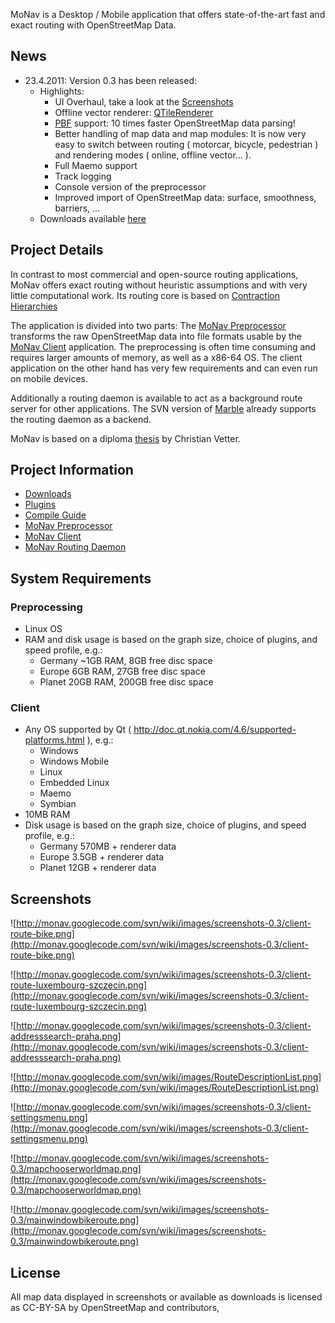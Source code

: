 MoNav is a Desktop / Mobile application that offers state-of-the-art fast and exact routing with OpenStreetMap Data.

## News ##

  * 23.4.2011: Version 0.3 has been released:
    * Highlights:
      * UI Overhaul, take a look at the [Screenshots](#Screenshots.md)
      * Offline vector renderer: [QTileRenderer](QTileRenderer.md)
      * [PBF](http://wiki.openstreetmap.org/wiki/PBF_Format) support: 10 times faster OpenStreetMap data parsing!
      * Better handling of map data and map modules: It is now very easy to switch between routing ( motorcar, bicycle, pedestrian ) and rendering modes ( online, offline vector... ).
      * Full Maemo support
      * Track logging
      * Console version of the preprocessor
      * Improved import of OpenStreetMap data: surface, smoothness, barriers, ...
    * Downloads available [here](http://monav.openstreetmap.de/)

## Project Details ##

In contrast to most commercial and open-source routing applications, MoNav offers exact routing without heuristic assumptions and with very little computational work. Its routing core is based on [Contraction Hierarchies](ContractionHierarchies.md)

The application is divided into two parts: The [MoNav Preprocessor](MoNavPreprocessor.md) transforms the raw OpenStreetMap data into file formats usable by the [MoNav Client](MoNavClient.md) application. The preprocessing is often time consuming and requires larger amounts of memory, as well as a x86-64 OS. The client application on the other hand has very few requirements and can even run on mobile devices.

Additionally a routing daemon is available to act as a background route server for other applications. The SVN version of [Marble](http://edu.kde.org/marble/) already supports the routing daemon as a backend.

MoNav is based on a diploma [thesis](http://code.google.com/p/monav/downloads/detail?name=thesis.pdf&can=2&q=) by Christian Vetter.

## Project Information ##

  * [Downloads](Downloads.md)
  * [Plugins](Plugins.md)
  * [Compile Guide](CompileGuide.md)
  * [MoNav Preprocessor](MoNavPreprocessor.md)
  * [MoNav Client](MoNavClient.md)
  * [MoNav Routing Daemon](MoNavRoutingDaemon.md)

## System Requirements ##

### Preprocessing ###
  * Linux OS
  * RAM and disk usage is based on the graph size, choice of plugins, and speed profile, e.g.:
    * Germany ~1GB RAM, 8GB free disc space
    * Europe 6GB RAM, 27GB free disc space
    * Planet 20GB RAM, 200GB free disc space

### Client ###
  * Any OS supported by Qt ( http://doc.qt.nokia.com/4.6/supported-platforms.html ), e.g.:
    * Windows
    * Windows Mobile
    * Linux
    * Embedded Linux
    * Maemo
    * Symbian
  * 10MB RAM
  * Disk usage is based on the graph size, choice of plugins, and speed profile, e.g.:
    * Germany 570MB + renderer data
    * Europe 3.5GB + renderer data
    * Planet 12GB + renderer data

## Screenshots ##

![http://monav.googlecode.com/svn/wiki/images/screenshots-0.3/client-route-bike.png](http://monav.googlecode.com/svn/wiki/images/screenshots-0.3/client-route-bike.png)

![http://monav.googlecode.com/svn/wiki/images/screenshots-0.3/client-route-luxembourg-szczecin.png](http://monav.googlecode.com/svn/wiki/images/screenshots-0.3/client-route-luxembourg-szczecin.png)

![http://monav.googlecode.com/svn/wiki/images/screenshots-0.3/client-addresssearch-praha.png](http://monav.googlecode.com/svn/wiki/images/screenshots-0.3/client-addresssearch-praha.png)

![http://monav.googlecode.com/svn/wiki/images/RouteDescriptionList.png](http://monav.googlecode.com/svn/wiki/images/RouteDescriptionList.png)

![http://monav.googlecode.com/svn/wiki/images/screenshots-0.3/client-settingsmenu.png](http://monav.googlecode.com/svn/wiki/images/screenshots-0.3/client-settingsmenu.png)

![http://monav.googlecode.com/svn/wiki/images/screenshots-0.3/mapchooserworldmap.png](http://monav.googlecode.com/svn/wiki/images/screenshots-0.3/mapchooserworldmap.png)

![http://monav.googlecode.com/svn/wiki/images/screenshots-0.3/mainwindowbikeroute.png](http://monav.googlecode.com/svn/wiki/images/screenshots-0.3/mainwindowbikeroute.png)

## License ##

All map data displayed in screenshots or available as downloads is licensed as CC-BY-SA by OpenStreetMap and contributors,